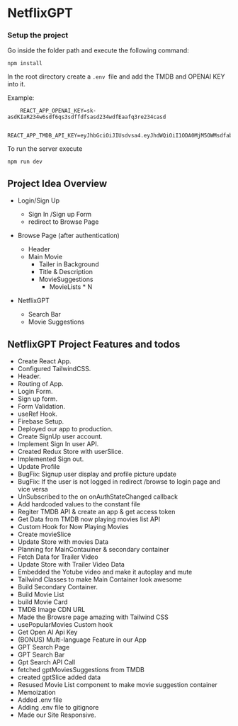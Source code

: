 # NetflixGPT

### Setup the project

Go inside the folder path and execute the following command:

```
npm install
```

In the root directory create a `.env `file and add the TMDB and OPENAI KEY into it.

Example:

```
    REACT_APP_OPENAI_KEY=sk-asdKIaR234w6sdf6qs3sdffdfsasd234wdfEaafq3re234casd

    REACT_APP_TMDB_API_KEY=eyJhbGciOiJIUsdvsa4.eyJhdWQiOiI1ODA0MjM5OWMsdfabvsInN1YiI6IjY1MDQ2MDc0ZGI0ZWQ2MTAzNjQwYWMzNSIsIasfvacmVhZCJdLCJ2ZXJzaW9uIjoxfQ.5igOnTktDvXLZDPKIkIsdvsadvafv
```

To run the server execute

```
npm run dev
```

## Project Idea Overview

- Login/Sign Up

  - Sign In /Sign up Form
  - redirect to Browse Page

- Browse Page (after authentication)

  - Header
  - Main Movie
    - Tailer in Background
    - Title & Description
    - MovieSuggestions
      - MovieLists \* N

- NetflixGPT
  - Search Bar
  - Movie Suggestions

## NetflixGPT Project Features and todos

- Create React App.
- Configured TailwindCSS.
- Header.
- Routing of App.
- Login Form.
- Sign up form.
- Form Validation.
- useRef Hook.
- Firebase Setup.
- Deployed our app to production.
- Create SignUp user account.
- Implement Sign In user API.
- Created Redux Store with userSlice.
- Implemented Sign out.
- Update Profile
- BugFix: Signup user display and profile picture update
- BugFix: If the user is not logged in redirect /browse to login page and vice versa
- UnSubscribed to the on onAuthStateChanged callback
- Add hardcoded values to the constant file
- Regiter TMDB API & create an app & get access token
- Get Data from TMDB now playing movies list API
- Custom Hook for Now Playing Movies
- Create movieSlice
- Update Store with movies Data
- Planning for MainContauiner & secondary container
- Fetch Data for Trailer Video
- Update Store with Trailer Video Data
- Embedded the Yotube video and make it autoplay and mute
- Tailwind Classes to make Main Container look awesome
- Build Secondary Container.
- Build Movie List
- build Movie Card
- TMDB Image CDN URL
- Made the Browsre page amazing with Tailwind CSS
- usePopularMovies Custom hook
- Get Open AI Api Key
- (BONUS) Multi-language Feature in our App
- GPT Search Page
- GPT Search Bar
- Gpt Search API Call
- fetched gptMoviesSuggestions from TMDB
- created gptSlice added data
- Resused Movie List component to make movie suggestion container
- Memoization
- Added .env file
- Adding .env file to gitignore
- Made our Site Responsive.
